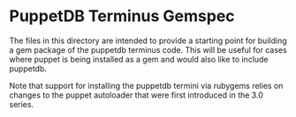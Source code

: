# PuppetDB Terminus Gemspec

The files in this directory are intended to provide a starting point for
building a gem package of the puppetdb terminus code.  This will be useful
for cases where puppet is being installed as a gem and would also like to
include puppetdb.

Note that support for installing the puppetdb termini via rubygems relies on
changes to the puppet autoloader that were first introduced in the 3.0 series.